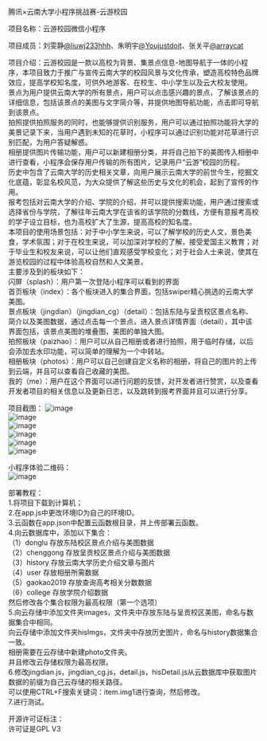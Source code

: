 腾讯×云南大学小程序挑战赛-云游校园  

项目名称：云游校园微信小程序  

项目成员：刘雯静[@liuwj233hhh](https://github.com/liuwj233hhh)、朱明宇[@Youjustdoit](https://github.com/Youjustdoit)、张关平[@arraycat](https://github.com/arraycat)  

项目介绍：云游校园是一款以高校为背景、集景点信息-地图导航于一体的小程序，本项目致力于推广与宣传云南大学的校园风景与文化传承，塑造高校特色品牌效应，提高学校知名度，可供外地游客、在校生、中小学生以及云大校友使用。  
景点为用户提供云南大学的所有景点，用户可以点击感兴趣的景点，了解该景点的详细信息，包括该景点的美图与文字简介等，并提供地图导航功能，点击即可导航到该景点。  
拍照提供拍照服务的同时，也能够提供识别服务，用户可以通过拍照功能将大学的美景记录下来，当用户遇到未知的花草时，小程序可以通过识别功能对花草进行识别匹配，为用户答疑解惑。  
相册提供图片传输功能，用户可以新建相册分类，并将自己拍下的美图传入相册中进行查看，小程序会保存用户传输的所有图片，记录用户“云游”校园的历程。  
历史中包含了云南大学的历史相关文章，向用户展示云南大学的前世今生，挖掘文化底蕴，彰显名校风范，为大众提供了解这些历史与文化的机会，起到了宣传的作用。  
报考包括对云南大学的介绍、学院的介绍，并可以提供搜索功能，用户通过搜索或选择省份与学院，了解往年云南大学在该省的该学院的分数线，方便有意报考高校的学子设立目标，也为高校扩大了生源，提高高校的知名度。  
本项目的使用场景包括：对于中小学生来说，可以了解学校的历史人文，景色美食，学术氛围；对于在校生来说，可以加深对学校的了解，接受爱国主义教育；对于毕业生和校友来说，可以让他们直观感受学校变化；对于社会人士来说，使其在游览校园的过程中体验高校自然和人文美景。  
主要涉及到的板块如下：  
闪屏（splash）：用户第一次登陆小程序可以看到的界面  
首页板块（index）：各个板块进入的集合界面，包括swiper精心挑选的云南大学美图。  
景点板块（jingdian）（jingdian_cg）（detail）：包括东陆与呈贡校区景点名称、简介以及美图数据，通过点击每一个景点，进入景点详情界面（detail），其中该界面包括，该景点美图的堆叠图，美图的单独大图。  
拍照板块（paizhao）：用户可以从自己相册或者进行拍照，用于临时存储，以后会添加去水印功能，可以简单的理解为一个中转站。  
相册板块（photos）：用户可以自己创建自定义名称的相册，将自己的图片的上传到云端，并且可以查看自己收藏的美图。  
我的（me）：用户在这个界面可以进行问题的反馈，对开发者进行赞赏，以及查看开发者项目的相关信息以及更新日志，以及跳转到报考界面并且可以进行分享。  


项目截图：
![image](https://www.et.ynu.edu.cn/appdd/uploads/20181020105/8/ph1.jpg)  
![image](https://www.et.ynu.edu.cn/appdd/uploads/20181020105/8/ph2.jpg)  
![image](https://www.et.ynu.edu.cn/appdd/uploads/20181020105/8/ph3.jpg)  
![image](https://www.et.ynu.edu.cn/appdd/uploads/20181020105/8/ph4.jpg)  
![image](https://www.et.ynu.edu.cn/appdd/uploads/20181020105/8/ph5.jpg)  
![image](https://www.et.ynu.edu.cn/appdd/uploads/20181020105/8/ph6.jpg)  

小程序体验二维码：  
![image](https://www.et.ynu.edu.cn/appdd/uploads/20181060009/8/%E4%BA%91%E6%B8%B8%E6%A0%A1%E5%9B%AD-%E4%BD%93%E9%AA%8C%E4%BA%8C%E7%BB%B4%E7%A0%81.jpg)  

部署教程：  
1.将项目下载到计算机；  
2.在app.js中更改环境ID为自己的环境ID。  
3.云函数在app.json中配置云函数根目录，并上传部署云函数。  
4.向云数据库中，添加以下集合：  
（1）donglu  存放东陆校区景点介绍与美图数据  
（2）chenggong  存放呈贡校区景点介绍与美图数据  
（3）history  存放云南大学历史介绍文章与图片  
（4）user  存放相册所需数据  
（5）gaokao2019  存放查询高考相关分数数据  
（6）college  存放学院介绍数据  
然后修改各个集合权限为最高权限（第一个选项）  
5.向云存储中添加文件夹images，文件夹中存放东陆与呈贡校区美图，命名与数据集合中相同。  
  向云存储中添加文件夹hisImgs，文件夹中存放历史图片，命名与history数据集合一致。  
  相册需要在云存储中新建photo文件夹。  
  并且修改云存储权限为最高权限。  
6.修改jingdian.js，jingdian_cg.js，detail.js，hisDetail.js从云数据库中获取图片数据的前缀为自己云存储的相关路径。  
  可以使用CTRL+F搜索关键词：item.img1进行查询，然后修改。  
7.进行测试。  

开源许可证标注：  
许可证是GPL V3
